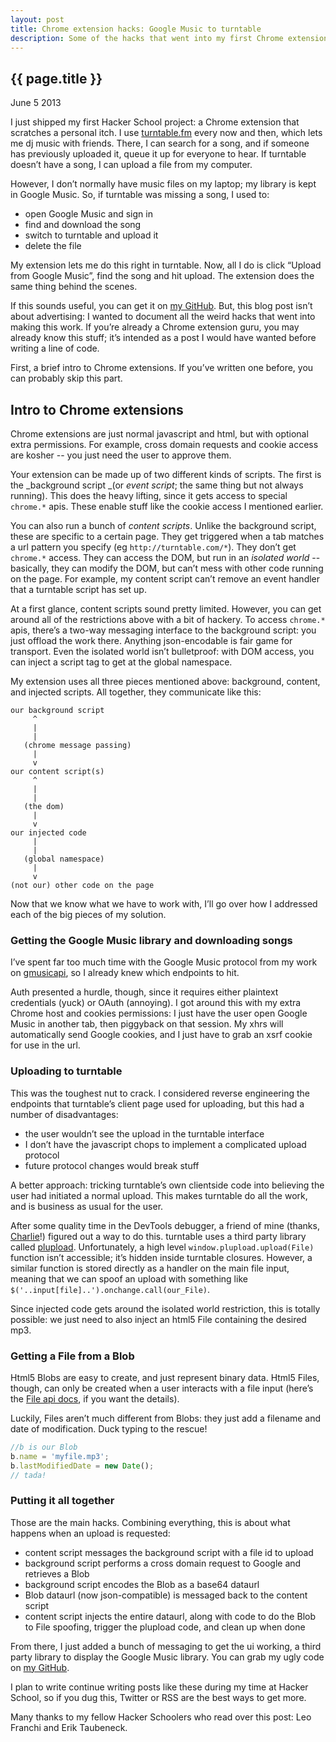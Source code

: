```yaml
---
layout: post
title: Chrome extension hacks: Google Music to turntable
description: Some of the hacks that went into my first Chrome extension. 
---
```


{{ page.title }}
----------------

<p class="meta">June 5 2013</p>

I just shipped my first Hacker School project: a Chrome extension that scratches a personal itch.
I use [turntable.fm](http://turntable.fm) every now and then, which lets me dj music with friends.
There, I can search for a song, and if someone has previously uploaded it, queue it up for everyone to hear.
If turntable doesn’t have a song, I can upload a file from my computer.

However, I don’t normally have music files on my laptop; my library is kept in Google Music.
So, if turntable was missing a song, I used to:
* open Google Music and sign in
* find and download the song
* switch to turntable and upload it
* delete the file

My extension lets me do this right in turntable.
Now, all I do is click “Upload from Google Music”, find the song and hit upload.
The extension does the same thing behind the scenes.

If this sounds useful, you can get it on [my GitHub](https://github.com/simon-weber/Google-Music-Turntable-Uploader).
But, this blog post isn’t about advertising: I wanted to document all the weird hacks that went into making this work.
If you’re already a Chrome extension guru, you may already know this stuff;
it’s intended as a post I would have wanted before writing a line of code.

First, a brief intro to Chrome extensions.
If you’ve written one before, you can probably skip this part.

## Intro to Chrome extensions

Chrome extensions are just normal javascript and html, but with optional extra permissions.
For example, cross domain requests and cookie access are kosher -- you just need the user to approve them.

Your extension can be made up of two different kinds of scripts.
The first is the _background script _(or _event script_; the same thing but not always running).
This does the heavy lifting, since it gets access to special `chrome.*` apis.
These enable stuff like the cookie access I mentioned earlier.

You can also run a bunch of _content scripts_.
Unlike the background script, these are specific to a certain page.
They get triggered when a tab matches a url pattern you specify (eg `http://turntable.com/*`).
They don’t get `chrome.*` access.
They can access the DOM, but run in an _isolated world_ --
basically, they can modify the DOM, but can’t mess with other code running on the page.
For example, my content script can’t remove an event handler that a turntable script has set up.

At a first glance, content scripts sound pretty limited.
However, you can get around all of the restrictions above with a bit of hackery.
To access `chrome.*` apis, there’s a two-way messaging interface to the background script:
you just offload the work there.
Anything json-encodable is fair game for transport.
Even the isolated world isn’t bulletproof: with DOM access, you can inject a script tag to get at the global namespace.

My extension uses all three pieces mentioned above: background, content, and injected scripts.
All together, they communicate like this:
```
our background script
     ^
     |
     |
   (chrome message passing)
     |
     v
our content script(s)
     ^
     |
     |
   (the dom)
     |
     v
our injected code
     |
     |
   (global namespace)
     |
     v
(not our) other code on the page
```
 
Now that we know what we have to work with, I’ll go over how I addressed each of the big pieces of my solution.

### Getting the Google Music library and downloading songs

I’ve spent far too much time with the Google Music protocol from my work on [gmusicapi](http://github.com/simon-weber/Unofficial-Google-Music-API), so I already knew which endpoints to hit.

Auth presented a hurdle, though, since it requires either plaintext credentials (yuck) or OAuth (annoying).
I got around this with my extra Chrome host and cookies permissions:
I just have the user open Google Music in another tab, then piggyback on that session.
My xhrs will automatically send Google cookies, and I just have to grab an xsrf cookie for use in the url.

### Uploading to turntable

This was the toughest nut to crack.
I considered reverse engineering the endpoints that turntable’s client page used for uploading, but this had a number of disadvantages:
* the user wouldn’t see the upload in the turntable interface
* I don’t have the javascript chops to implement a complicated upload protocol
* future protocol changes would break stuff

A better approach: tricking turntable’s own clientside code into believing the user had initiated a normal upload.
This makes turntable do all the work, and is business as usual for the user.

After some quality time in the DevTools debugger, a friend of mine (thanks, [Charlie](https://github.com/clehner)!) figured out a way to do this.
turntable uses a third party library called [plupload](http://plupload.com).
Unfortunately, a high level `window.plupload.upload(File)` function isn’t accessible; it’s hidden inside turntable closures.
However, a similar function is stored directly as a handler on the main file input, meaning that we can spoof an upload with something like `$('..input[file]..').onchange.call(our_File)`.

Since injected code gets around the isolated world restriction, this is totally possible:
we just need to also inject an html5 File containing the desired mp3.

### Getting a File from a Blob

Html5 Blobs are easy to create, and just represent binary data.
Html5 Files, though, can only be created when a user interacts with a file input (here’s the [File api docs](http://www.w3.org/TR/FileAPI/), if you want the details).

Luckily, Files aren’t much different from Blobs: they just add a filename and date of modification.
Duck typing to the rescue!

```javascript
//b is our Blob
b.name = 'myfile.mp3';
b.lastModifiedDate = new Date();
// tada!
```
### Putting it all together

Those are the main hacks. Combining everything, this is about what happens when an upload is requested:
* content script messages the background script with a file id to upload
* background script performs a cross domain request to Google and retrieves a Blob
* background script encodes the Blob as a base64 dataurl
* Blob dataurl (now json-compatible) is messaged back to the content script
* content script injects the entire dataurl, along with code to do the Blob to File spoofing, trigger the plupload code, and clean up when done

From there, I just added a bunch of messaging to get the ui working, a third party library to display the Google Music library.
You can grab my ugly code on [my GitHub](https://github.com/simon-weber/Google-Music-Turntable-Uploader).

I plan to write continue writing posts like these during my time at Hacker School, so if you dug this, Twitter or RSS are the best ways to get more.

Many thanks to my fellow Hacker Schoolers who read over this post: Leo Franchi and Erik Taubeneck.
